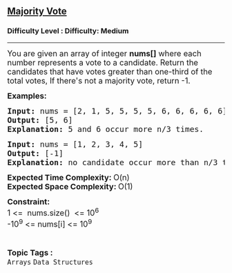 <h2><a href="https://www.geeksforgeeks.org/problems/majority-vote/1?page=1&difficulty=Medium,Hard&sortBy=difficulty">Majority Vote</a></h2><h3>Difficulty Level : Difficulty: Medium</h3><hr><div class="problems_problem_content__Xm_eO"><p><span style="font-size: 18px;">You are given an array of integer <strong>nums[]</strong> where each number represents a vote to a candidate. Return the candidates that have votes greater than one-third of the total votes, If there's not a majority vote, return -1.&nbsp;</span></p>
<p><span style="font-size: 18px;"><strong>Examples:</strong></span></p>
<pre><span style="font-size: 18px;"><strong>Input: </strong>nums = [</span><span style="font-size: 18px;">2, 1, 5, 5, 5, 5, 6, 6, 6, 6, 6]
<strong>Output: </strong>[5, 6]
<strong>Explanation: </strong>5 and 6 occur more n/3 times.</span></pre>
<pre><span style="font-size: 18px;"><strong>Input: </strong>nums = [1, 2, 3, 4, 5]
<strong>Output: </strong>[-1]<br><strong>Explanation: </strong>no candidate occur more than n/3 times.</span></pre>
<p><span style="font-size: 18px;"><strong>Expected Time Complexity: </strong>O(n)<br><strong>Expected Space Complexity: </strong>O(1)</span></p>
<p><strong><span style="font-size: 18px;">Constraint:</span></strong><br><span style="font-size: 18px;">1 &lt;=&nbsp; nums.size()&nbsp; &lt;= 10<sup>6</sup><br>-10<sup>9</sup>&nbsp;&lt;= nums[i] &lt;= 10<sup>9</sup></span></p></div><br><p><span style=font-size:18px><strong>Topic Tags : </strong><br><code>Arrays</code>&nbsp;<code>Data Structures</code>&nbsp;